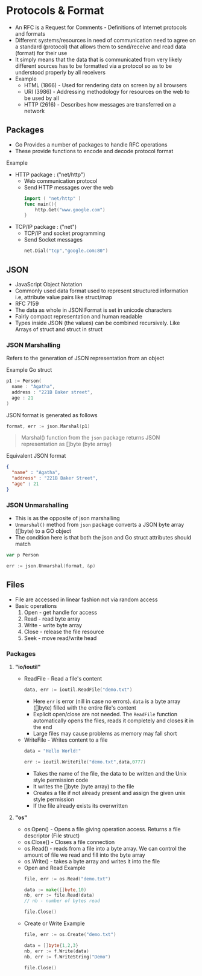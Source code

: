 # Protocols & Format
* An RFC is a Request for Comments - Definitions of Internet protocols and formats
* Different systems/resources in need of communication need to agree on a standard (protocol) that allows them to send/receive and read data (format) for their use
* It simply means that the data that is communicated from very likely different sources has to be formatted via a protocol so as to be understood properly by all receivers
* Example 
  * HTML (1866) - Used for rendering data on screen by all browsers
  * URI (3986) - Addressing methodology for resources on the web to be used by all
  * HTTP (2616) - Describes how messages are transferred on a network

## Packages
* Go Provides a number of packages to handle RFC operations
* These provide functions to encode and decode protocol format

Example
* HTTP package : ("net/http")
  * Web communication protocol
  * Send HTTP messages over the web
    ```go
    import ( "net/http" )
    func main(){
        http.Get("www.google.com")
    }
    ```
* TCP/IP package : ("net")
  * TCP/IP and socket programming
  * Send Socket messages
    ```go
    net.Dial("tcp","google.com:80")
    ```

## JSON
* JavaScript Object Notation
* Commonly used data format used to represent structured information i.e, attribute value pairs like struct/map
* RFC 7159
* The data as whole in JSON Format is set in unicode characters 
* Fairly compact representation and human readable
* Types inside JSON (the values) can be combined recursively. Like Arrays of struct and struct in struct

### JSON Marshalling
Refers to the generation of JSON representation from an object

Example Go struct
```go
p1 := Person(
  name : "Agatha",
  address : "221B Baker street",
  age : 21
)
```
JSON format is generated as follows
```go
format, err := json.Marshal(p1)
```

> Marshal() function from the `json` package returns JSON representation as []byte (byte array)

Equivalent JSON format
```json
{
  "name" : "Agatha",
  "address" : "221B Baker Street",
  "age" : 21
}
```

### JSON Unmarshalling
* This is as the opposite of json marshalling
* `Unmarshal()` method from `json` package converts a JSON byte array ([]byte) to a GO object
* The condition here is that both the json and Go struct attributes should match
```go
var p Person

err := json.Unmarshal(format, &p)
```

## Files
* File are accessed in linear fashion not via random access
* Basic operations
  1. Open - get handle for access
  2. Read - read byte array
  3. Write - write byte array
  4. Close - release the file resource
  5. Seek - move read/write head

### Packages
1. **"io/ioutil"**

    * ReadFile - Read a file's content
      ```go
      data, err := ioutil.ReadFile("demo.txt")
      ```
      * Here `err` is error (nill in case no errors). `data` is a byte array ([]byte) filled with the entire file's content
      * Explicit open/close are not needed. The `ReadFile` function automatically opens the files, reads it completely and closes it in the end
      * Large files may cause problems as memory may fall short
    * WriteFile - Writes content to a file
      ```go
      data = "Hello World!"

      err := ioutil.WriteFile("demo.txt",data,0777)
      ```
      * Takes the name of the file, the data to be written and the Unix style permission code
      * It writes the []byte (byte array) to the file
      * Creates a file if not already present and assign the given unix style permission 
      * If the file already exists its overwritten

2. **"os"**

    * os.Open() - Opens a file giving operation access. Returns a file descriptor (File struct)
    * os.Close() - Closes a file connection
    * os.Read() - reads from a file into a byte array. We can control the amount of file we read and fill into the byte array
    * os.Write() - takes a byte array and writes it into the file
    * Open and Read Example
      ```go
      file, err := os.Read("demo.txt")
      
      data := make([]byte,10)
      nb, err := file.Read(data)
      // nb - number of bytes read
      
      file.Close()
      ```
    * Create or Write Example
      ```go
      file, err := os.Create("demo.txt")

      data = []byte{1,2,3}
      nb, err := f.Write(data)
      nb, err := f.WriteString("Demo")

      file.Close()
      ```